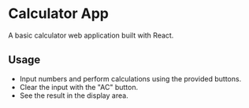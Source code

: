 # Calculator App

A basic calculator web application built with React.

## Usage

- Input numbers and perform calculations using the provided buttons.
- Clear the input with the "AC" button.
- See the result in the display area.
